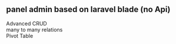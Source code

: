 ## panel admin based on laravel blade (no Api)<br>
Advanced CRUD <br>
many to many relations <br>
Pivot Table

